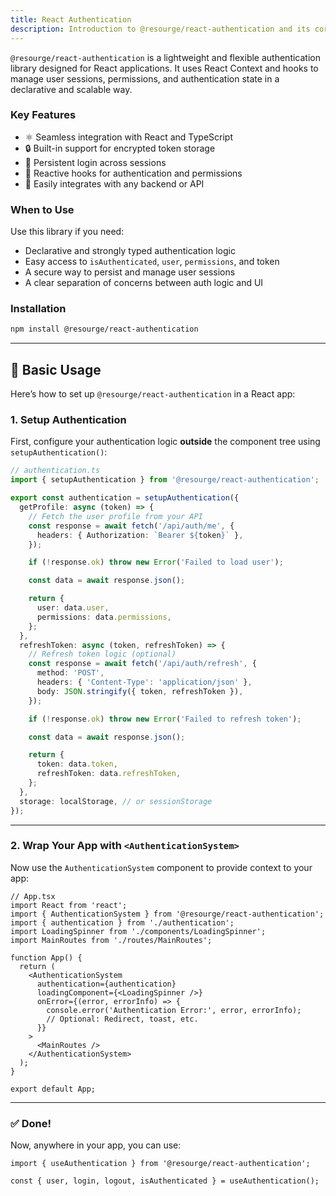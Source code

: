 ```yaml
---
title: React Authentication
description: Introduction to @resourge/react-authentication and its core concepts.
---
```


`@resourge/react-authentication` is a lightweight and flexible authentication library designed for React applications. It uses React Context and hooks to manage user sessions, permissions, and authentication state in a declarative and scalable way.

### Key Features

- ⚛️ Seamless integration with React and TypeScript
- 🔒 Built-in support for encrypted token storage
- 🔁 Persistent login across sessions
- 🧠 Reactive hooks for authentication and permissions
- 🔌 Easily integrates with any backend or API

### When to Use

Use this library if you need:

- Declarative and strongly typed authentication logic
- Easy access to `isAuthenticated`, `user`, `permissions`, and token
- A secure way to persist and manage user sessions
- A clear separation of concerns between auth logic and UI

### Installation

```bash
npm install @resourge/react-authentication
```
---

## 🔐 Basic Usage

Here’s how to set up `@resourge/react-authentication` in a React app:

### 1. Setup Authentication

First, configure your authentication logic **outside** the component tree using `setupAuthentication()`:

```ts
// authentication.ts
import { setupAuthentication } from '@resourge/react-authentication';

export const authentication = setupAuthentication({
  getProfile: async (token) => {
    // Fetch the user profile from your API
    const response = await fetch('/api/auth/me', {
      headers: { Authorization: `Bearer ${token}` },
    });

    if (!response.ok) throw new Error('Failed to load user');

    const data = await response.json();

    return {
      user: data.user,
      permissions: data.permissions,
    };
  },
  refreshToken: async (token, refreshToken) => {
    // Refresh token logic (optional)
    const response = await fetch('/api/auth/refresh', {
      method: 'POST',
      headers: { 'Content-Type': 'application/json' },
      body: JSON.stringify({ token, refreshToken }),
    });

    if (!response.ok) throw new Error('Failed to refresh token');

    const data = await response.json();

    return {
      token: data.token,
      refreshToken: data.refreshToken,
    };
  },
  storage: localStorage, // or sessionStorage
});
```

---

### 2. Wrap Your App with `<AuthenticationSystem>`

Now use the `AuthenticationSystem` component to provide context to your app:

```tsx
// App.tsx
import React from 'react';
import { AuthenticationSystem } from '@resourge/react-authentication';
import { authentication } from './authentication';
import LoadingSpinner from './components/LoadingSpinner';
import MainRoutes from './routes/MainRoutes';

function App() {
  return (
    <AuthenticationSystem
      authentication={authentication}
      loadingComponent={<LoadingSpinner />}
      onError={(error, errorInfo) => {
        console.error('Authentication Error:', error, errorInfo);
        // Optional: Redirect, toast, etc.
      }}
    >
      <MainRoutes />
    </AuthenticationSystem>
  );
}

export default App;
```

---

### ✅ Done!

Now, anywhere in your app, you can use:

```tsx
import { useAuthentication } from '@resourge/react-authentication';

const { user, login, logout, isAuthenticated } = useAuthentication();
```
